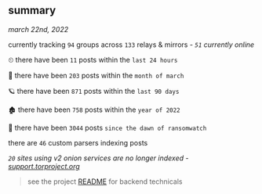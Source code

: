 
## summary
_march 22nd, 2022_

currently tracking `94` groups across `133` relays & mirrors - _`51` currently online_

⏲ there have been `11` posts within the `last 24 hours`

🦈 there have been `203` posts within the `month of march`

🪐 there have been `871` posts within the `last 90 days`

🏚 there have been `758` posts within the `year of 2022`

🦕 there have been `3044` posts `since the dawn of ransomwatch`

there are `46` custom parsers indexing posts

_`20` sites using v2 onion services are no longer indexed - [support.torproject.org](https://support.torproject.org/onionservices/v2-deprecation/)_

> see the project [README](https://github.com/thetanz/ransomwatch#ransomwatch--) for backend technicals
